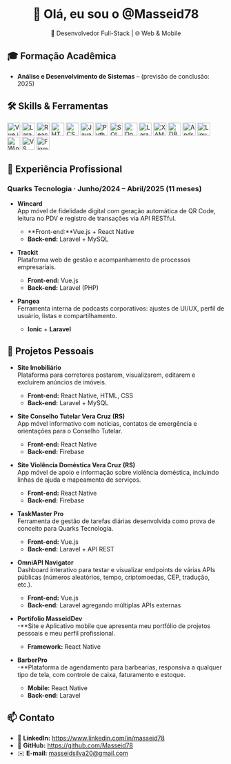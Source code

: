 <h1 align="center">👋 Olá, eu sou o @Masseid78</h1>
<p align="center">🚀 Desenvolvedor Full-Stack | 🌐 Web & Mobile</p>

## 🎓 Formação Acadêmica
- **Análise e Desenvolvimento de Sistemas** – (previsão de conclusão: 2025)

## 🛠️ Skills & Ferramentas
<p align="left">
  <img src="https://img.shields.io/badge/Vue.js-35495E?logo=vue.js&logoColor=4FC08D" alt="Vue.js" height="30"/>
  <img src="https://img.shields.io/badge/Laravel-FF2D20?logo=laravel&logoColor=fff" alt="Laravel" height="30"/>
  <img src="https://img.shields.io/badge/React%20Native-61DAFB?logo=react&logoColor=000" alt="React Native" height="30"/>
  <img src="https://img.shields.io/badge/HTML5-E34F26?logo=html5&logoColor=fff" alt="HTML5" height="30"/>
  <img src="https://img.shields.io/badge/CSS3-1572B6?logo=css3&logoColor=fff" alt="CSS3" height="30"/>
  <img src="https://img.shields.io/badge/JavaScript-F7DF1E?logo=javascript&logoColor=000" alt="JavaScript" height="30"/>
  <img src="https://img.shields.io/badge/Python-3776AB?logo=python&logoColor=fff" alt="Python" height="30"/>
  <img src="https://img.shields.io/badge/SQL-3178C6?logo=postgresql&logoColor=fff" alt="SQL" height="30"/>
  <img src="https://img.shields.io/badge/Docker-2496ED?logo=docker&logoColor=fff" alt="Docker" height="30"/>
  <img src="https://img.shields.io/badge/Laragon-0D5C63?logo=laragon&logoColor=fff" alt="Laragon" height="30"/>
  <img src="https://img.shields.io/badge/XAMPP-F39C12?logo=xampp&logoColor=fff" alt="XAMPP" height="30"/>
  <img src="https://img.shields.io/badge/DBeaver-1976D2?logo=dbeaver&logoColor=fff" alt="DBeaver" height="30"/>
  <img src="https://img.shields.io/badge/Android%20Studio-3DDC84?logo=android&logoColor=fff" alt="Android Studio" height="30"/>
  <img src="https://img.shields.io/badge/Linux-FCC624?logo=linux&logoColor=000" alt="Linux" height="30"/>
  <img src="https://img.shields.io/badge/Windows-0078D6?logo=windows&logoColor=fff" alt="Windows" height="30"/>
  <img src="https://img.shields.io/badge/VS%20Code-007ACC?logo=visualstudiocode&logoColor=fff" alt="VS Code" height="30"/>
  <img src="https://img.shields.io/badge/Figma-F24E1E?logo=figma&logoColor=fff" alt="Figma" height="30"/>
</p>

## 💼 Experiência Profissional
### Quarks Tecnologia · Junho/2024 – Abril/2025 (11 meses)
- **Wincard**  
  App móvel de fidelidade digital com geração automática de QR Code, leitura no PDV e registro de transações via API RESTful.  
  - **Front-end:**Vue.js + React Native  
  - **Back-end:** Laravel + MySQL
    
- **Trackit**  
  Plataforma web de gestão e acompanhamento de processos empresariais.  
  - **Front-end:** Vue.js  
  - **Back-end:** Laravel (PHP)
    
- **Pangea**  
  Ferramenta interna de podcasts corporativos: ajustes de UI/UX, perfil de usuário, listas e compartilhamento.  
  - **Ionic** + **Laravel**

## 🚀 Projetos Pessoais
- **Site Imobiliário**  
  Plataforma para corretores postarem, visualizarem, editarem e excluírem anúncios de imóveis.  
  - **Front-end:** React Native, HTML, CSS  
  - **Back-end:** Laravel + MySQL
    
- **Site Conselho Tutelar Vera Cruz (RS)**  
  App móvel informativo com notícias, contatos de emergência e orientações para o Conselho Tutelar.  
  - **Front-end:** React Native  
  - **Back-end:** Firebase
    
- **Site Violência Doméstica Vera Cruz (RS)**  
  App móvel de apoio e informação sobre violência doméstica, incluindo linhas de ajuda e mapeamento de serviços.  
  - **Front-end:** React Native  
  - **Back-end:** Firebase
    
- **TaskMaster Pro**  
  Ferramenta de gestão de tarefas diárias desenvolvida como prova de conceito para Quarks Tecnologia.  
  - **Front-end:** Vue.js  
  - **Back-end:** Laravel + API REST
    
- **OmniAPI Navigator**  
  Dashboard interativo para testar e visualizar endpoints de várias APIs públicas (números aleatórios, tempo, criptomoedas, CEP, tradução, etc.).  
  - **Front-end:** Vue.js  
  - **Back-end:** Laravel agregando múltiplas APIs externas
    
- **Portifolio MasseidDev**  
  -**Site e Aplicativo mobile que apresenta meu portfólio de projetos pessoais e meu perfil profissional.  
  - **Framework:** React Native
    
- **BarberPro**  
  -**Plataforma de agendamento para barbearias, responsiva a qualquer tipo de tela, com controle de caixa, faturamento e estoque.  
  - **Mobile:** React Native  
  - **Back-end:** Laravel

## 📫 Contato
- 🔗 **LinkedIn:** https://www.linkedin.com/in/masseid78  
- 🐙 **GitHub:** https://github.com/Masseid78  
- ✉️ **E-mail:** masseidsilva20@gmail.com  

 

